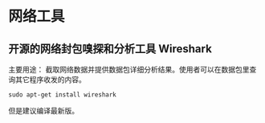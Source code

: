 # 网络工具


## 开源的网络封包嗅探和分析工具 Wireshark
主要用途： 截取网络数据并提供数据包详细分析结果。使用者可以在数据包里查询其它程序收发的内容。

```shell
sudo apt-get install wireshark
```

但是建议编译最新版。





